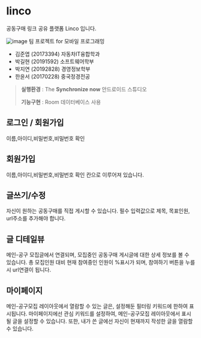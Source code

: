 # linco
공동구매 링크 공유 플랫폼 Linco 입니다.

![image](https://user-images.githubusercontent.com/56578913/140436467-5088aeab-d774-4e69-bc89-c8bd6a28d934.png)
팀 프로젝트 for 모바일 프로그래밍 <br />
- 김준엽 (20173394) 자동차IT융합학과 <br />
- 박길현 (20191592) 소프트웨어학부<br />
- 박지연 (20192828) 경영정보학부 <br />
- 한윤서 (20170228) 중국정경전공 <br />

> **실행환경** : The **Synchronize now** 안드로이드 스튜디오
> 
> **기능구현** : Room 데이터베이스 사용


## 로그인 / 회원가입

이름,아이디,비밀번호,비밀번호 확인

## 회원가입

이름,아이디,비밀번호,비밀번호 확인 칸으로 이루어져 있습니다.


## 글쓰기/수정

자신이 원하는 공동구매를 직접 게시할 수 있습니다. 필수 입력값으로 제목, 목표인원, url주소를 추가해야 합니다.

## 글 디테일뷰

메인-공구 모집글에서 연결되며, 모집중인 공동구매 게시글에 대한 상세 정보를 볼 수 있습니다. 총 모집인원 대비 현재 참여중인 인원이 %표시가 되며, 참여하기 버튼을 누를 시 url연결이 됩니다. 

## 마이페이지

메인-공구모집 레이아웃에서 열람할 수 있는 글은, 설정해둔 필터링 키워드에 한하여 표시됩니다. 마이페이지에선 관심 키워드를 설정하여, 메인-공구모집 레이아웃에서 표시될 글을 설정할 수 있습니다. 또한, 내가 쓴 글에선 자신이 현재까지 작성한 글을 열람할 수 있습니다.
